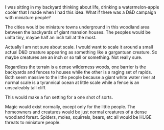 I was sitting in my backyard thinking about life, drinking a watermelon-apple cooler that I made when I had this idea. What if there was a D&D campaign with miniature people? 

The cities would be miniature towns underground in this woodland area between the backyards of giant mansion houses. The peoples would be unlta tiny, maybe half an inch tall at the most. 

Actually I am not sure about scale. I would want to scale it around a small actual D&D creature appearing as something like a gargantuan creature. So maybe creatures are an inch or so tall or something. Not really sure.

Regardless the terrain is a dense wilderness woods, one barrier is the backyards and fences to houses while the other is a raging set of rapids. Both seem massive to the little people because a giant white water river at normal scale is a tyrannical ocean at little scale while a fence is an unscaleably tall cliff. 

This would make a fun setting for a one shot of sorts. 

Magic would exist normally, except only for the little people. The homeowners and creatures would be just normal creatures of a dense woodland forest. Spiders, moles, squirrels, bears, etc all would be HUGE threats to miniature people. 